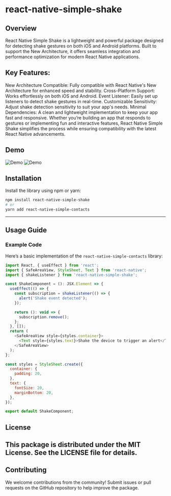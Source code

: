 # react-native-simple-shake

## Overview

React Native Simple Shake is a lightweight and powerful package designed for detecting shake gestures on both iOS and Android platforms. Built to support the New Architecture, it offers seamless integration and performance optimization for modern React Native applications.

## Key Features:
New Architecture Compatible: Fully compatible with React Native's New Architecture for enhanced speed and stability.
Cross-Platform Support: Works effortlessly on both iOS and Android.
Event Listener: Easily set up listeners to detect shake gestures in real-time.
Customizable Sensitivity: Adjust shake detection sensitivity to suit your app's needs.
Minimal Dependencies: A clean and lightweight implementation to keep your app fast and responsive.
Whether you’re building an app that responds to gestures or implementing fun and interactive features, React Native Simple Shake simplifies the process while ensuring compatibility with the latest React Native advancements.

## Demo

![Demo](./assets/android.gif)
![Demo](./assets/ios.gif)

## Installation

Install the library using npm or yarn:

```bash
npm install react-native-simple-shake
# or
yarn add react-native-simple-contacts
```

---

## Usage Guide

### Example Code

Here’s a basic implementation of the `react-native-simple-contacts` library:

```javascript
import React, { useEffect } from 'react';
import { SafeAreaView, StyleSheet, Text } from 'react-native';
import { shakeListener } from 'react-native-simple-shake';

const ShakeComponent = (): JSX.Element => {
  useEffect(() => {
    const subscription = shakeListener(() => {
      alert('Shake event detected');
    });

    return (): void => {
      subscription.remove();
    };
  }, []);
  return (
    <SafeAreaView style={styles.container}>
      <Text style={styles.text}>Shake the device to trigger an alert</Text>
    </SafeAreaView>
  );
};

const styles = StyleSheet.create({
  container: {
    padding: 20,
  },
  text: {
    fontSize: 20,
    marginBottom: 20,
  },
});

export default ShakeComponent;
```


## License
This package is distributed under the MIT License. See the LICENSE file for details.
---
## Contributing
We welcome contributions from the community! Submit issues or pull requests on the GitHub repository to help improve the package.

